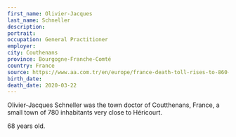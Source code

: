 ```yaml
---
first_name: Olivier-Jacques
last_name: Schneller
description: 
portrait: 
occupation: General Practitioner
employer: 
city: Couthenans
province: Bourgogne-Franche-Comté
country: France
source: https://www.aa.com.tr/en/europe/france-death-toll-rises-to-860-with-5-doctors/1776680, https://francais.medscape.com/voirarticle/3605782
birth_date: 
death_date: 2020-03-22
---
```


Olivier-Jacques Schneller was the town doctor of Coutthenans, France, a small town of 780 inhabitants very close to Héricourt.

68 years old.